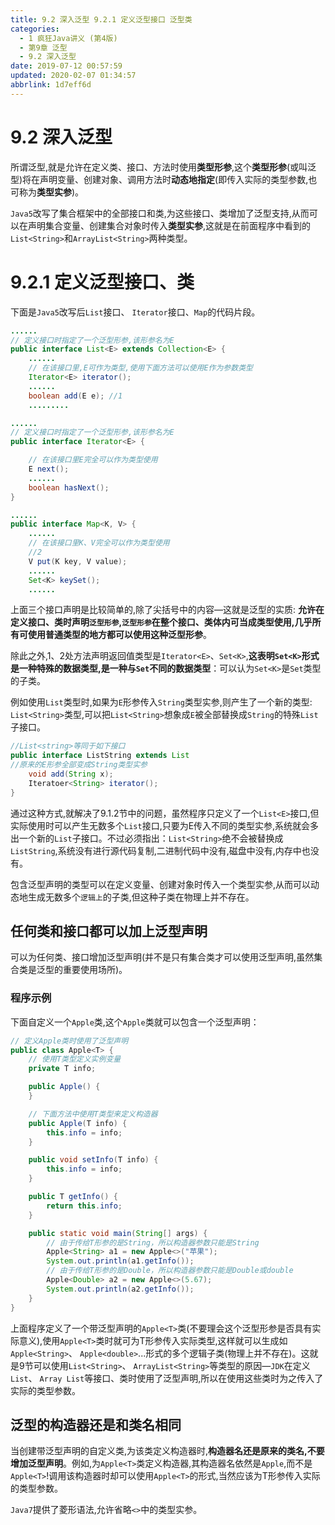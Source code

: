 ```yaml
---
title: 9.2 深入泛型 9.2.1 定义泛型接口 泛型类
categories: 
  - 1 疯狂Java讲义 (第4版)
  - 第9章 泛型
  - 9.2 深入泛型
date: 2019-07-12 00:57:59
updated: 2020-02-07 01:34:57
abbrlink: 1d7eff6d
---
```

# 9.2 深入泛型
所谓泛型,就是允许在定义类、接口、方法时使用**类型形参**,这个**类型形参**(或叫泛型)将在声明变量、创建对象、调用方法时**动态地指定**(即传入实际的类型参数,也可称为**类型实参**)。

`Java5`改写了集合框架中的全部接口和类,为这些接口、类增加了泛型支持,从而可以在声明集合变量、创建集合对象时传入**类型实参**,这就是在前面程序中看到的`List<String>`和`ArrayList<String>`两种类型。

# 9.2.1 定义泛型接口、类
下面是`Java5`改写后`List`接口、 `Iterator`接口、`Map`的代码片段。
```java
......
// 定义接口时指定了一个泛型形参,该形参名为E
public interface List<E> extends Collection<E> {
    ......
    // 在该接口里,E可作为类型,使用下面方法可以使用E作为参数类型
    Iterator<E> iterator();
    ......
    boolean add(E e); //1
    .........
```
```java
......
// 定义接口时指定了一个泛型形参,该形参名为E
public interface Iterator<E> {

    // 在该接口里E完全可以作为类型使用
    E next();
    ......
    boolean hasNext();
}
```
```java
......
public interface Map<K, V> {
    ......
    // 在该接口里K、V完全可以作为类型使用
    //2
    V put(K key, V value);
    ......
    Set<K> keySet();
    ......
```
上面三个接口声明是比较简单的,除了尖括号中的内容—这就是泛型的实质:
**允许在定义接口、类时声明`泛型形参`,`泛型形参`在整个接口、类体内可当成类型使用,几乎所有可使用普通类型的地方都可以使用这种泛型形参**。

除此之外,1、2处方法声明返回值类型是`Iterator<E>`、`Set<K>`,**这表明`Set<K>`形式是一种特殊的数据类型,是一种与`Set`不同的数据类型**：可以认为`Set<K>`是`Set`类型的子类。

例如使用`List`类型时,如果为`E`形参传入`String`类型实参,则产生了一个新的类型: `List<String>`类型,可以把`List<String>`想象成`E`被全部替换成`String`的特殊`List`子接口。

```java
//List<string>等同于如下接口
public interface ListString extends List
//原来的E形参全部变成String类型实参
    void add(String x);
    Iteratoer<String> iterator();
}
```
通过这种方式,就解决了9.1.2节中的问题，虽然程序只定义了一个`List<E>`接口,但实际使用时可以产生无数多个`List`接口,只要为E传入不同的类型实参,系统就会多出一个新的`List`子接口。不过必须指出：`List<String>`绝不会被替换成`ListString`,系统没有进行源代码复制,二进制代码中没有,磁盘中没有,内存中也没有。

包含泛型声明的类型可以在定义变量、创建对象时传入一个类型实参,从而可以动态地生成无数多个`逻辑上`的子类,但这种子类在物理上并不存在。

## 任何类和接口都可以加上泛型声明
可以为任何类、接口增加泛型声明(并不是只有集合类才可以使用泛型声明,虽然集合类是泛型的重要使用场所)。

### 程序示例
下面自定义一个`Apple`类,这个`Apple`类就可以包含一个泛型声明：
```java
// 定义Apple类时使用了泛型声明
public class Apple<T> {
    // 使用T类型定义实例变量
    private T info;

    public Apple() {
    }

    // 下面方法中使用T类型来定义构造器
    public Apple(T info) {
        this.info = info;
    }

    public void setInfo(T info) {
        this.info = info;
    }

    public T getInfo() {
        return this.info;
    }

    public static void main(String[] args) {
        // 由于传给T形参的是String，所以构造器参数只能是String
        Apple<String> a1 = new Apple<>("苹果");
        System.out.println(a1.getInfo());
        // 由于传给T形参的是Double，所以构造器参数只能是Double或double
        Apple<Double> a2 = new Apple<>(5.67);
        System.out.println(a2.getInfo());
    }
}
```
上面程序定义了一个带泛型声明的`Apple<T>`类(不要理会这个泛型形参是否具有实际意义),使用`Apple<T>`类时就可为T形参传入实际类型,这样就可以生成如`Apple<String>`、 `Apple<double>`...形式的多个逻辑子类(物理上并不存在)。这就是9节可以使用`List<String>`、 `ArrayList<String>`等类型的原因—`JDK`在定义`List`、 `Array List`等接口、类时使用了泛型声明,所以在使用这些类时为之传入了实际的类型参数。

## 泛型的构造器还是和类名相同
当创建带泛型声明的自定义类,为该类定义构造器时,**构造器名还是原来的类名,不要增加泛型声明**。例如,为`Apple<T>`类定义构造器,其构造器名依然是`Apple`,而不是`Apple<T>`!调用该构造器时却可以使用`Apple<T>`的形式,当然应该为T形参传入实际的类型参数。

`Java7`提供了菱形语法,允许省略`<>`中的类型实参。
